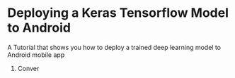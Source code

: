 # Deploying a Keras Tensorflow Model to Android
A Tutorial that shows you how to deploy a trained deep learning model to Android mobile app 

1. Conver
